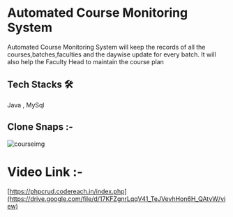 
# Automated Course Monitoring System

Automated Course Monitoring System will keep the records of all the courses,batches,faculties and the daywise update for every batch. It will also help the Faculty Head to maintain the course plan

  ## Tech Stacks 🛠
    
   Java , MySql
    
  
  ## Clone Snaps :-
![courseimg](https://user-images.githubusercontent.com/50591381/200113900-9478a9e9-b8e1-4d2a-ba91-124a108b09a0.PNG)

  # Video Link :-
  [https://phpcrud.codereach.in/index.php](https://drive.google.com/file/d/17KFZgnrLqqV41_TeJVevhHon6H_QAtvW/view)
    
  



